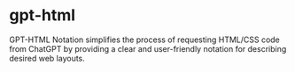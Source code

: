 # gpt-html
GPT-HTML Notation simplifies the process of requesting HTML/CSS code from ChatGPT by providing a clear and user-friendly notation for describing desired web layouts.
